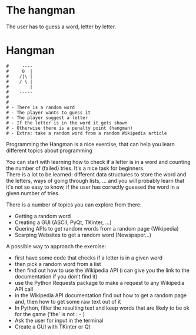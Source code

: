 # The hangman

The user has to guess a word, letter by letter.

# Hangman

```
#     ----
#     0  |
#    /|\ |
#    / \ |
#        |
#    -----
#
#
# - There is a random word
# - The player wants to guess it
# - The player suggest a letter
# - If the letter is in the word it gets shown
# - Otherwise there is a penalty point (hangman)
# - Extra: take a random word from a random Wikipedia article
```

Programming the Hangman is a nice exercise, that can help you learn different topics about programming

You can start with learning how to check if a letter is in a word and counting the number of (failed) tries. It's a nice task for beginners.  
There is a lot to be learned: different data structures to store the word and the letters, ways of going through lists, ... and you will probably learn that it's not so easy to know, if the user has correctly guessed the word in a given number of tries.

There is a number of topics you can explore from there:

- Getting a random word
- Creating a GUI (ASCII, PyQt, TKinter, ...)
- Quering APIs to get random words from a random page (Wikipedia)
- Scarping Websites to get a random word (Newspaper...)

A possible way to approach the exercise:

- first have some code that checks if a letter is in a given word
- then pick a random word from a list
- then find out how to use the Wikipedia API (i can give you the link to the documentation if you don't find it)
- use the Python Requests package to make a request to any Wikipedia API call
- in the Wikipedia API documentation find out how to get a random page and, then how to get some raw text out of it
- In Python, filter the resulting text and keep words that are likely to be ok for the game ('the' is not : - )
- Ask the user for input in the terminal
- Create a GUI with TKinter or Qt
